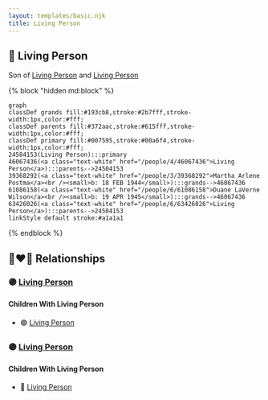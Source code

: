 ```yaml
---
layout: templates/basic.njk
title: Living Person
---
```

## 🔵 Living Person

Son of [Living Person](/people/6/63426026) and [Living Person](/people/4/46067436)

{% block "hidden md:block" %}
```mermaid
graph
classDef grands fill:#193cb8,stroke:#2b7fff,stroke-width:1px,color:#fff;
classDef parents fill:#372aac,stroke:#615fff,stroke-width:1px,color:#fff;
classDef primary fill:#007595,stroke:#00a6f4,stroke-width:1px,color:#fff;
24504153(Living Person):::primary
46067436(<a class="text-white" href="/people/4/46067436">Living Person</a>):::parents-->24504153
39368292(<a class="text-white" href="/people/3/39368292">Martha Arlene Postma</a><br /><small>b: 18 FEB 1944</small>):::grands-->46067436
61086158(<a class="text-white" href="/people/6/61086158">Duane LaVerne Wilson</a><br /><small>b: 19 APR 1945</small>):::grands-->46067436
63426026(<a class="text-white" href="/people/6/63426026">Living Person</a>):::parents-->24504153
linkStyle default stroke:#a1a1a1
```
{% endblock %}

## 👩‍❤️‍👨 Relationships

### 🟣 [Living Person](/people/3/33630976)

#### Children With Living Person
* 🟣 [Living Person](/people/6/66378416)
### 🟣 [Living Person](/people/4/44586772)

#### Children With Living Person
* 🔵 [Living Person](/people/4/43239855)